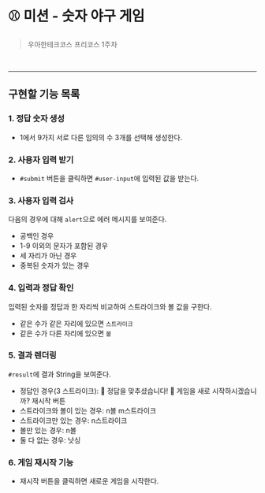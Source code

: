 # ⚾️ 미션 - 숫자 야구 게임

> 우아한테크코스 프리코스 1주차

<br>

---

## 구현할 기능 목록

### 1. 정답 숫자 생성

- 1에서 9가지 서로 다른 임의의 수 3개를 선택해 생성한다.

### 2. 사용자 입력 받기

- `#submit` 버튼을 클릭하면 `#user-input`에 입력된 값을 받는다.

### 3. 사용자 입력 검사

다음의 경우에 대해 `alert`으로 에러 메시지를 보여준다.

- 공백인 경우
- 1-9 이외의 문자가 포함된 경우
- 세 자리가 아닌 경우
- 중복된 숫자가 있는 경우

### 4. 입력과 정답 확인

입력된 숫자를 정답과 한 자리씩 비교하여 스트라이크와 볼 값을 구한다.

- 같은 수가 같은 자리에 있으면 `스트라이크`
- 같은 수가 다른 자리에 있으면 `볼`

### 5. 결과 렌더링

`#result`에 결과 String을 보여준다.

- 정답인 경우(3 스트라이크):
  🎉 정답을 맞추셨습니다! 🎉
  게임을 새로 시작하시겠습니까? 재시작 버튼
- 스트라이크와 볼이 있는 경우: n볼 m스트라이크
- 스트라이크만 있는 경우: n스트라이크
- 볼만 있는 경우: n볼
- 둘 다 없는 경우: 낫싱

### 6. 게임 재시작 기능

- 재시작 버튼을 클릭하면 새로운 게임을 시작한다.

